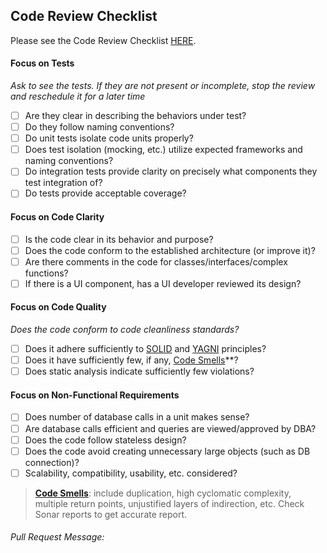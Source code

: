 ## Code Review Checklist

Please see the Code Review Checklist [HERE](https://liaison-intl.atlassian.net/wiki/display/TDD/Code+Review+Checklist).

#### Focus on Tests
*Ask to see the tests. If they are not present or incomplete, stop the review and reschedule it for a later time*
- [ ] Are they clear in describing the behaviors under test? 
- [ ] Do they follow naming conventions?
- [ ] Do unit tests isolate code units properly?
- [ ] Does test isolation (mocking, etc.) utilize expected frameworks and naming conventions?
- [ ] Do integration tests provide clarity on precisely what components they test integration of?
- [ ] Do tests provide acceptable coverage?

#### Focus on Code Clarity
- [ ] Is the code clear in its behavior and purpose?
- [ ] Does the code conform to the established architecture (or improve it)?
- [ ] Are there comments in the code for classes/interfaces/complex functions?
- [ ] If there is a UI component, has a UI developer reviewed its design?

#### Focus on Code Quality
*Does the code conform to code cleanliness standards?*
- [ ] Does it adhere sufficiently to [SOLID](https://en.wikipedia.org/wiki/SOLID_(object-oriented_design)) and [YAGNI](https://en.wikipedia.org/wiki/You_aren%27t_gonna_need_it) principles?
- [ ] Does it have sufficiently few, if any, [Code Smells](https://en.wikipedia.org/wiki/Code_smell)\*\*?
- [ ] Does static analysis indicate sufficiently few violations?

#### Focus on Non-Functional Requirements
- [ ] Does number of database calls in a unit makes sense?
- [ ] Are database calls efficient and queries are viewed/approved by DBA?
- [ ] Does the code follow stateless design?
- [ ] Does the code avoid creating unnecessary large objects (such as DB connection)?
- [ ] Scalability, compatibility, usability, etc. considered?

> **[Code Smells](https://en.wikipedia.org/wiki/Code_smell)**: include duplication, high cyclomatic complexity, multiple return points, unjustified layers of indirection, etc.
Check Sonar reports to get accurate report. 

###### Pull Request Message:
